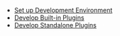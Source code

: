 * [Set up Development Environment](set-up-development-environment.md)
* [Develop Built-in Plugins](develop-built-In-plugins.md)
* [Develop Standalone Plugins](develop-standalone-plugins.md)